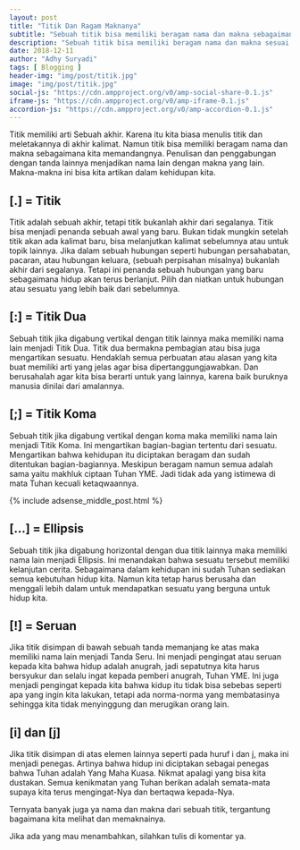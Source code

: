 ```yaml
---
layout: post
title: "Titik Dan Ragam Maknanya"
subtitle: "Sebuah titik bisa memiliki beragam nama dan makna sebagaimana kita menulis dan meletakannya."
description: "Sebuah titik bisa memiliki beragam nama dan makna sesuai dengan cara menuliskan dan meletakannya."
date: 2018-12-11
author: "Adhy Suryadi"
tags: [ Blogging ]
header-img: "img/post/titik.jpg"
image: "img/post/titik.jpg"
social-js: "https://cdn.ampproject.org/v0/amp-social-share-0.1.js"
iframe-js: "https://cdn.ampproject.org/v0/amp-iframe-0.1.js"
accordion-js: "https://cdn.ampproject.org/v0/amp-accordion-0.1.js"
---
```


Titik memiliki arti Sebuah akhir. Karena itu kita biasa menulis titik dan meletakannya di akhir kalimat. Namun titik bisa memiliki beragam nama dan makna sebagaimana kita memandangnya. Penulisan dan penggabungan dengan tanda lainnya menjadikan nama lain dengan makna yang lain. Makna-makna ini bisa kita artikan dalam kehidupan kita.

## [.] = Titik
Titik adalah sebuah akhir, tetapi titik bukanlah akhir dari segalanya. Titik bisa menjadi penanda sebuah awal yang baru. Bukan tidak mungkin setelah titik akan ada kalimat baru, bisa melanjutkan kalimat sebelumnya atau untuk topik lainnya.
Jika dalam sebuah hubungan seperti hubungan persahabatan, pacaran, atau hubungan keluara, (sebuah perpisahan misalnya) bukanlah akhir dari segalanya. Tetapi ini penanda sebuah hubungan yang baru sebagaimana hidup akan terus berlanjut. Pilih dan niatkan untuk hubungan atau sesuatu yang lebih baik dari sebelumnya.

## [:] = Titik Dua
Sebuah titik jika digabung vertikal dengan titik lainnya maka memiliki nama lain menjadi Titik Dua.
Titik dua bermakna pembagian atau bisa juga mengartikan sesuatu. Hendaklah semua perbuatan atau alasan yang kita buat memiliki arti yang jelas agar bisa dipertanggungjawabkan. Dan berusahalah agar kita bisa berarti untuk yang lainnya, karena baik buruknya manusia dinilai dari amalannya.

## [;] = Titik Koma
Sebuah titik jika digabung vertikal dengan koma maka memiliki nama lain menjadi Titik Koma.
Ini mengartikan bagian-bagian tertentu dari sesuatu. Mengartikan bahwa kehidupan itu diciptakan beragam dan sudah ditentukan bagian-bagiannya. Meskipun beragam namun semua adalah sama yaitu makhluk ciptaan Tuhan YME. Jadi tidak ada yang istimewa di mata Tuhan kecuali ketaqwaannya.

{% include adsense_middle_post.html %}

## [...] = Ellipsis
Sebuah titik jika digabung horizontal dengan dua titik lainnya maka memiliki nama lain menjadi Ellipsis.
Ini menandakan bahwa sesuatu tersebut memiliki kelanjutan cerita. Sebagaimana dalam kehidupan ini sudah Tuhan sediakan semua kebutuhan hidup kita. Namun kita tetap harus berusaha dan menggali lebih dalam untuk mendapatkan sesuatu yang berguna untuk hidup kita.

## [!] = Seruan
Jika titik disimpan di bawah sebuah tanda memanjang ke atas maka memiliki nama lain menjadi Tanda Seru.
Ini menjadi pengingat atau seruan kepada kita bahwa hidup adalah anugrah, jadi sepatutnya kita harus bersyukur dan selalu ingat kepada pemberi anugrah, Tuhan YME.
Ini juga menjadi pengingat kepada kita bahwa kidup itu tidak bisa sebebas seperti apa yang ingin kita lakukan, tetapi ada norma-norma yang membatasinya sehingga kita tidak menyinggung dan merugikan orang lain.

## [i] dan [j]
Jika titik disimpan di atas elemen lainnya seperti pada huruf i dan j, maka ini menjadi penegas.
Artinya bahwa hidup ini diciptakan sebagai penegas bahwa Tuhan adalah Yang Maha Kuasa. Nikmat apalagi yang bisa kita dustakan. Semua kenikmatan yang Tuhan berikan adalah semata-mata supaya kita terus mengingat-Nya dan bertaqwa kepada-Nya.

Ternyata banyak juga ya nama dan makna dari sebuah titik, tergantung bagaimana kita melihat dan memaknainya.

Jika ada yang mau menambahkan, silahkan tulis di komentar ya.
